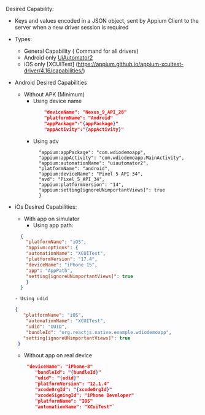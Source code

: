 Desired Capability:

- Keys and values encoded in a JSON object, sent by Appium Client to the server when a new driver session is required
- Types:
    - General Capability ( Command for all drivers)
    - Android only [UiAutomator2](https://github.com/appium/appium-uiautomator2-driver?tab=readme-ov-file#capabilities)
    - iOS only [XCUITest] (https://appium.github.io/appium-xcuitest-driver/4.16/capabilities/)

- Android Desired Capabilities
    - Without APK (Minimum)
        - Using device name
          ```json
              "deviceName": "Nexus_9_API_28"
              "platformName": "Android"
              "appPackage":"{appPackage}"
              "appActivity":"{appActivity}"
          ```
        - Using adv
          ```json{
            "appium:appPackage": "com.wdiodemoapp",
            "appium:appActivity": "com.wdiodemoapp.MainActivity",
            "appium:automationName": "uiautomator2",
            "platformName": "android",
            "appium:deviceName": "Pixel 5 API 34",
            "avd": "Pixel_5_API_34",
            "appium:platformVersion": "14",
            "appium:setting[ignoreUNimportantViews]": true
            }
          ```

- iOs Desired Capabilities:
    - With app on simulator
        - Using app path:
    ```json
      {
        "platformName": "iOS",
        "appium:options": {
        "automationName": "XCUITest",
        "platformVersion": "17.4",
        "deviceName": "iPhone 15",
        "app": "AppPath",
        "setting[ignoreUNimportantViews]": true
        }
      }
  ```
      - Using udid

    ```json
    {
       "platformName": "iOS",
        "automationName": "XCUITest",
        "udid": "UUID",
        "bundleId": "org.reactjs.native.example.wdiodemoapp",
       "setting[ignoreUNimportantViews]": true
     }
    ```

    - Without app on real device

      ```json
       "deviceName": "iPhone-8"
          "bundleId": "{bundleId}"
          "udid": "{udid}"
          "platformVersion": "12.1.4"
          "xcodeOrgId": "{xcodeOrgId}"
          "xcodeSigningId": "iPhone Developer"
          "platformName": "IOS"
          "automationName": "XCuiTest"`
      ```
